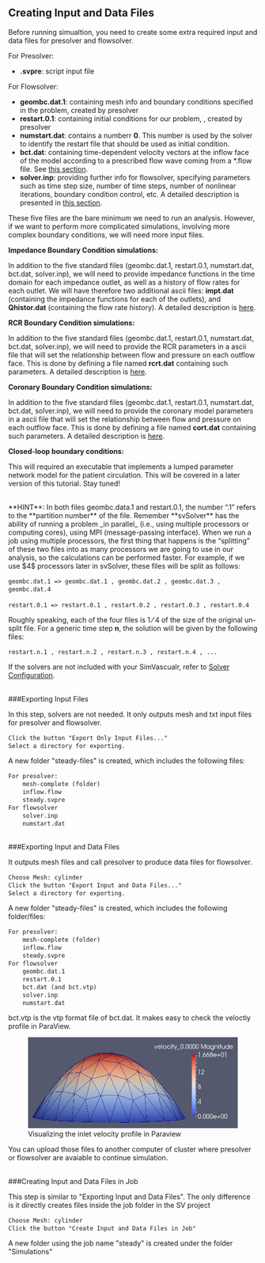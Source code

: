 ## Creating Input and Data Files

Before running simualtion, you need to create some extra required input and data files for presolver and flowsolver.

For Presolver:

- **.svpre**: script input file

For Flowsolver:

- **geombc.dat.1**: containing mesh info and boundary conditions specified in the problem, created by presolver
- **restart.0.1**: containing initial conditions for our problem, , created by presolver
- **numstart.dat**: contains a numberr **0**. This number is used by the solver to identify the restart file that should be used as initial condition.
- **bct.dat**: containing time-dependent velocity vectors at the inflow face of the model according to a prescribed flow wave coming from a \*.flow file. See [this section](#bctfile).
- **solver.inp**: providing further info for flowsolver, specifying parameters such as time step size, number of time steps, number of nonlinear iterations, boundary condition control, etc. A detailed description is  presented in [this section](#solverinp).

These five files are the bare minimum we need to run an analysis. However, if we want to perform more complicated simulations, involving more complex boundary conditions, we will need more input files.

**Impedance Boundary Condition simulations:**

In addition to the five standard files (geombc.dat.1, restart.0.1, numstart.dat, bct.dat, solver.inp), we will need to provide impedance functions in the time domain for each impedance outlet, as well as a history of flow rates for each outlet. We will have therefore two additional ascii files: **impt.dat** (containing the impedance functions for each of the outlets), and **Qhistor.dat** (containing the flow rate history). A detailed description is [here](#impbcfile).

**RCR Boundary Condition simulations:**

In addition to the five standard files (geombc.dat.1, restart.0.1, numstart.dat, bct.dat, solver.inp), we will need to provide the RCR parameters in a ascii file that will set the relationship between flow and pressure on each outflow face. This is done by defining a file named **rcrt.dat** containing such parameters. A detailed description is [here](#rcrtfile).

**Coronary Boundary Condition simulations:**

In addition to the five standard files (geombc.dat.1, restart.0.1, numstart.dat, bct.dat, solver.inp), we will need to provide the coronary model parameters in a ascii file that will set the relationship between flow and pressure on each outflow face. This is done by defining a file named **cort.dat** containing such parameters. A detailed description is [here](#cortfile).

**Closed-loop boundary conditions:**

This will required an executable that implements a lumped parameter network model for the patient circulation. This will be covered in a later version of this tutorial. Stay tuned!

<br>
**HINT**: In both files geombc.data.1 and restart.0.1, the number “.1” refers to the **partition number** of the file. Remember **svSolver** has the ability of running a problem _in parallel_ (i.e., using multiple processors or computing cores), using MPI (message-passing interface). When we run a job using multiple processors, the first thing that happens is the “splitting” of these two files into as many processors we are going to use in our analysis, so the calculations can be performed faster. For example, if we use $4$ processors later in svSolver, these files will be split as follows:

~~~
geombc.dat.1 => geombc.dat.1 , geombc.dat.2 , geombc.dat.3 , geombc.dat.4

restart.0.1 => restart.0.1 , restart.0.2 , restart.0.3 , restart.0.4
~~~

Roughly speaking, each of the four files is $1⁄4$ of the size of the original un-split file. For a generic time step **n**, the solution will be given by the following files:

~~~
restart.n.1 , restart.n.2 , restart.n.3 , restart.n.4 , ...
~~~

If the solvers are not included with your SimVascualr, refer to [Solver Configuration](#solverconfiguration).

<br>
###Exporting Input Files

In this step, solvers are not needed. It only outputs mesh and txt input files for presolver and flowsolver.

	Click the button "Export Only Input Files..."
	Select a directory for exporting.

A new folder "steady-files" is created, which includes the following files:

	For presolver:	
		mesh-complete (folder)
		inflow.flow
		steady.svpre
	For flowsolver
		solver.inp
		numstart.dat

<br>
###Exporting Input and Data Files

It outputs mesh files and call presolver to produce data files for flowsolver.

	Choose Mesh: cylinder	
	Click the button "Export Input and Data Files..."
	Select a directory for exporting.

A new folder "steady-files" is created, which includes the following folder/files:

	For presolver:	
		mesh-complete (folder)
		inflow.flow
		steady.svpre
	For flowsolver
		geombc.dat.1
		restart.0.1
		bct.dat (and bct.vtp)
		solver.inp
		numstart.dat

bct.vtp is the vtp format file of bct.dat. It makes easy to check the veloctiy profile in ParaView.

<figure>
  <img class="svImg scImgMd" src="documentation/flowsolver/imgs/bctvtp.png">
  <figcaption class="svCaption" >Visualizing the inlet velocity profile in Paraview</figcaption>
</figure>

You can upload those files to another computer of cluster where presolver or flowsolver are avaiable to continue simulation.

<br>
###Creating Input and Data Files in Job

This step is similar to "Exporting Input and Data Files". The only difference is it directly creates files inside the job folder in the SV project

	Choose Mesh: cylinder	
	Click the button "Create Input and Data Files in Job"

A new folder using the job name "steady" is created under the folder "Simulations"

